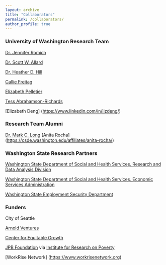 ```yaml
---
layout: archive
title: "Collaborators"
permalink: /collaborators/
author_profile: true
---
```


### University of Washington Research Team

[Dr. Jennifer Romich](https://socialwork.uw.edu/faculty/professors/jennifer-romich)

[Dr. Scott W. Allard](https://evans.uw.edu/profile/scott-allard/)

[Dr. Heather D. Hill](https://evans.uw.edu/profile/heather-hill/)

[Callie Freitag](https://evans.uw.edu/profile/callie-freitag/)

[Elizabeth Pelletier](https://evans.uw.edu/profile/elizabeth-pelletier/)

[Tess Abrahamson-Richards](http://iwri.org/people/tess-abrahamson-richards-spokane/)

[Elizabeth Deng] (https://www.linkedin.com/in/lizdeng/)

### Research Team Alumni

[Dr. Mark C. Long](https://profiles.ucr.edu/app/home/profile/marklong)
[Anita Rocha] (https://csde.washington.edu/affiliates/anita-rocha/)

### Washington State Research Partners

[Washington State Department of Social and Health Services, Research and Data Analysis Division](https://www.dshs.wa.gov/ffa/research-and-data-analysis)

[Washington State Department of Social and Health Services, Economic Services Administration](https://www.dshs.wa.gov/esa)

[Washington State Employment Security Department](https://esd.wa.gov/)

### Funders

City of Seattle

[Arnold Ventures](https://www.arnoldventures.org/)

[Center for Equitable Growth](https://equitablegrowth.org/)

[JPB Foundation](https://www.jpbfoundation.org/) via [Institute for Research on Poverty](https://www.irp.wisc.edu/research/researcher-practitioner-evaluation-partnership-grants/)

[WorkRise Network] (https://www.workrisenetwork.org)

